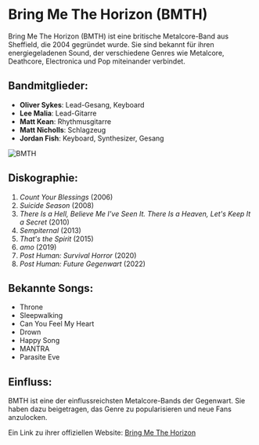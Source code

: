 # Bring Me The Horizon (BMTH)

Bring Me The Horizon (BMTH) ist eine britische Metalcore-Band aus Sheffield, die 2004 gegründet wurde. Sie sind bekannt für ihren energiegeladenen Sound, der verschiedene Genres wie Metalcore, Deathcore, Electronica und Pop miteinander verbindet.

## Bandmitglieder:

- **Oliver Sykes**: Lead-Gesang, Keyboard
- **Lee Malia**: Lead-Gitarre
- **Matt Kean**: Rhythmusgitarre
- **Matt Nicholls**: Schlagzeug
- **Jordan Fish**: Keyboard, Synthesizer, Gesang

![BMTH](C:\Users\Maxi\Desktop\excercise1\resources\images\BMTH_excercise1.jpg)

## Diskographie:

1. *Count Your Blessings* (2006)
2. *Suicide Season* (2008)
3. *There Is a Hell, Believe Me I've Seen It. There Is a Heaven, Let's Keep It a Secret* (2010)
4. *Sempiternal* (2013)
5. *That's the Spirit* (2015)
6. *amo* (2019)
7. *Post Human: Survival Horror* (2020)
8. *Post Human: Future Gegenwart* (2022)

## Bekannte Songs:

- Throne
- Sleepwalking
- Can You Feel My Heart
- Drown
- Happy Song
- MANTRA
- Parasite Eve

## Einfluss:

BMTH ist eine der einflussreichsten Metalcore-Bands der Gegenwart. Sie haben dazu beigetragen, das Genre zu popularisieren und neue Fans anzulocken.


Ein Link zu ihrer offiziellen Website: [Bring Me The Horizon](https://www.bmthofficial.com/)
